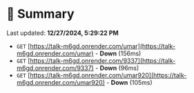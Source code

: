 # 📖 Summary
Last updated: **12/27/2024, 5:29:22 PM**

- `GET` [https://talk-m6gd.onrender.com/umar](https://talk-m6gd.onrender.com/umar) - **Down** (156ms)
- `GET` [https://talk-m6gd.onrender.com/9337](https://talk-m6gd.onrender.com/9337) - **Down** (96ms)
- `GET` [https://talk-m6gd.onrender.com/umar920](https://talk-m6gd.onrender.com/umar920) - **Down** (105ms)
